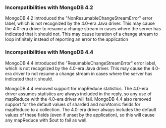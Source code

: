 ### Incompatibilities with MongoDB 4.2

MongoDB 4.2 introduced the "NonResumableChangeStreamError" error label, which is not recognized
by the 4.0-era Java driver.  This may cause the 4.0-era driver to resume a change stream in cases
where the server has indicated that it should not. This may cause iteration of a change stream to 
loop infinitely instead of reporting an error to the application
                                              
### Incompatibilities with MongoDB 4.4

MongoDB 4.4 introduced the "ResumableChangeStreamError" error label, which is not recognized
by the 4.0-era Java driver. This may cause the 4.0-era driver to not resume a change stream in cases
where the server has indicated that it should.  

MongoDB 4.4 removed support for mapReduce statistics.  The 4.0-era driver assumes statistics are always
included in the reply, so any use of mapReduce with the 4.0-era driver will fail.  MongoDB 4.4 also 
removed support for the default values of sharded and nonAtomic fields for mapReduce to a collection.
The 4.0-era driver always includes the default values of these fields (even if unset by the application), 
so this will cause any mapReduce with $out to fail as well.

